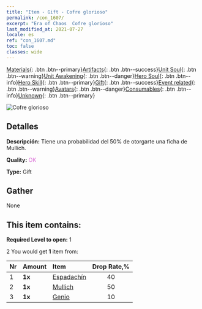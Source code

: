 ```yaml
---
title: "Item - Gift - Cofre glorioso"
permalink: /con_1607/
excerpt: "Era of Chaos  Cofre glorioso"
last_modified_at: 2021-07-27
locale: es
ref: "con_1607.md"
toc: false
classes: wide
---
```

 [Materials](/ItemsES/){: .btn .btn--primary}[Artifacts](/ItemsES/Artifacts/){: .btn .btn--success}[Unit Soul](/ItemsES/UnitSoul/){: .btn .btn--warning}[Unit Awakening](/ItemsES/UnitAwakening/){: .btn .btn--danger}[Hero Soul](/ItemsES/HeroSoul/){: .btn .btn--info}[Hero Skill](/ItemsES/HeroSkill/){: .btn .btn--primary}[Gift](/ItemsES/Gift/){: .btn .btn--success}[Event related](/ItemsES/Events/){: .btn .btn--warning}[Avatars](/ItemsES/Avatars/){: .btn .btn--danger}[Consumables](/ItemsES/Consumables/){: .btn .btn--info}[Unknown](/ItemsES/Unknown/){: .btn .btn--primary}

 ![Cofre glorioso](/images/t/i_906027.png)

## Detalles
 **Descripción:** Tiene una probabilidad del 50% de otorgarte una ficha de Mullich.

 **Quality:** <span style="color: #DA70D6">OK</span>

 **Type:** Gift

## Gather

  None

## This item contains:

 **Required Level to open:** 1

 2 You would get **1** item  from:

  | Nr | Amount |     Item    | Drop Rate,% |
  |:---|:-------|:------------|:---------:|
  | 1 |  **1x** | [Espadachín](/ItemsES/unt_193/) | 40 | 
  | 2 |  **1x** | [Mullich](/ItemsES/her_360/) | 50 | 
  | 3 |  **1x** | [Genio](/ItemsES/unt_239/) | 10 | 
